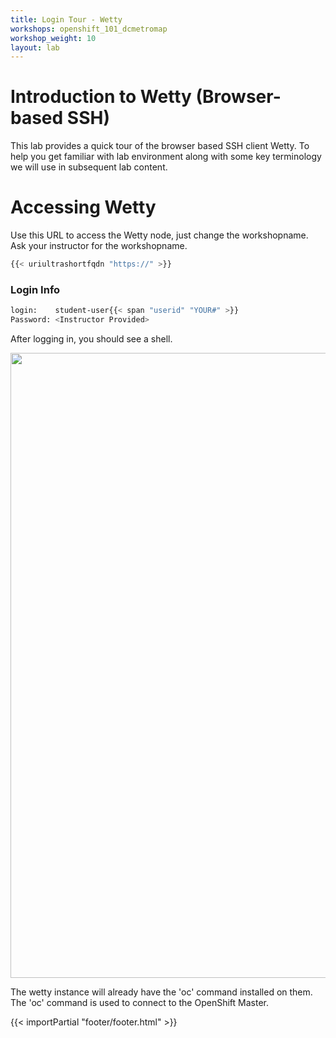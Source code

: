 ```yaml
---
title: Login Tour - Wetty
workshops: openshift_101_dcmetromap
workshop_weight: 10
layout: lab
---
```


# Introduction to Wetty (Browser-based SSH)

This lab provides a quick tour of the browser based SSH client Wetty. To help you get familiar with lab environment along with some key terminology we will use in subsequent lab content.


# Accessing Wetty

Use this URL to access the Wetty node, just change the workshopname. Ask your instructor for the workshopname. 

```bash
{{< uriultrashortfqdn "https://" >}}
```

### Login Info
```bash
login:    student-user{{< span "userid" "YOUR#" >}}
Password: <Instructor Provided>
```

After logging in, you should see a shell.

<img src="../images/wetty.png" width="1000" />

The wetty instance will already have the 'oc' command installed on them. The 'oc' command is used to connect to the OpenShift Master. 

{{< importPartial "footer/footer.html" >}}

